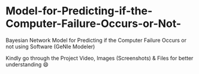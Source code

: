 # Model-for-Predicting-if-the-Computer-Failure-Occurs-or-Not-
Bayesian Network Model for Predicting if the Computer Failure Occurs or not using Software (GeNIe Modeler)

Kindly go through the Project Video, Images (Screenshots) & Files for better understanding 😄
